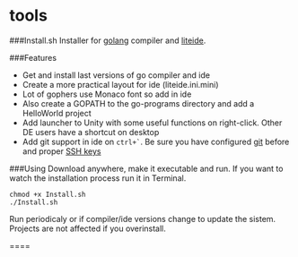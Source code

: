 tools
=====
###Install.sh
Installer for [golang](http://golang.org) compiler and [liteide](https://github.com/visualfc/liteide).

###Features
* Get and install last versions of go compiler and ide
* Create a more practical layout for ide (liteide.ini.mini)
* Lot of gophers use Monaco font so add in ide
* Also create a GOPATH to the go-programs directory and add a HelloWorld project
* Add launcher to Unity with some useful functions on right-click. Other DE users have a shortcut on desktop
* Add git support in ide on `` ctrl+` ``. Be sure you have configured [git](https://help.github.com/articles/set-up-git) before and proper [SSH keys](https://help.github.com/articles/generating-ssh-keys)

###Using
Download anywhere, make it executable and run. If you want to watch the installation process run it in Terminal.

    chmod +x Install.sh
    ./Install.sh

Run periodicaly or if compiler/ide versions change to update the sistem. Projects are not affected if you overinstall.

====

